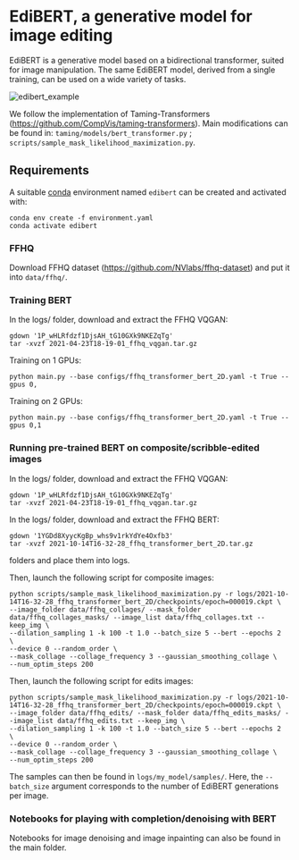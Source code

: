 # EdiBERT, a generative model for image editing

EdiBERT is a generative model based on a bidirectional transformer, suited for image manipulation. The same EdiBERT model, derived from a single training, can be used on a wide variety of tasks.

![edibert_example](https://user-images.githubusercontent.com/94860822/157225722-fab1a9a5-a7f2-4cd2-952c-367e9c9d8e3e.png)

We follow the implementation of Taming-Transformers (https://github.com/CompVis/taming-transformers).
Main modifications can be found in: `taming/models/bert_transformer.py` ; `scripts/sample_mask_likelihood_maximization.py`.

## Requirements
A suitable [conda](https://conda.io/) environment named `edibert` can be created
and activated with:


```
conda env create -f environment.yaml
conda activate edibert
```

### FFHQ
Download FFHQ dataset (https://github.com/NVlabs/ffhq-dataset) and put it into `data/ffhq/`.

### Training BERT

In the logs/ folder, download and extract the FFHQ VQGAN:
```
gdown '1P_wHLRfdzf1DjsAH_tG10GXk9NKEZqTg'
tar -xvzf 2021-04-23T18-19-01_ffhq_vqgan.tar.gz
```

Training on 1 GPUs:
```
python main.py --base configs/ffhq_transformer_bert_2D.yaml -t True --gpus 0,
```
Training on 2 GPUs:
```
python main.py --base configs/ffhq_transformer_bert_2D.yaml -t True --gpus 0,1
```


### Running pre-trained BERT on composite/scribble-edited images

In the logs/ folder, download and extract the FFHQ VQGAN:
```
gdown '1P_wHLRfdzf1DjsAH_tG10GXk9NKEZqTg'
tar -xvzf 2021-04-23T18-19-01_ffhq_vqgan.tar.gz
```

In the logs/ folder, download and extract  the FFHQ BERT:
```
gdown '1YGDd8XyycKgBp_whs9v1rkYdYe4Oxfb3'
tar -xvzf 2021-10-14T16-32-28_ffhq_transformer_bert_2D.tar.gz
```
folders and place them into logs.

Then, launch the following script for composite images:
```
python scripts/sample_mask_likelihood_maximization.py -r logs/2021-10-14T16-32-28_ffhq_transformer_bert_2D/checkpoints/epoch=000019.ckpt \
--image_folder data/ffhq_collages/ --mask_folder data/ffhq_collages_masks/ --image_list data/ffhq_collages.txt --keep_img \
--dilation_sampling 1 -k 100 -t 1.0 --batch_size 5 --bert --epochs 2  \
--device 0 --random_order \
--mask_collage --collage_frequency 3 --gaussian_smoothing_collage \
--num_optim_steps 200
```

Then, launch the following script for edits images:
```
python scripts/sample_mask_likelihood_maximization.py -r logs/2021-10-14T16-32-28_ffhq_transformer_bert_2D/checkpoints/epoch=000019.ckpt \
--image_folder data/ffhq_edits/ --mask_folder data/ffhq_edits_masks/ --image_list data/ffhq_edits.txt --keep_img \
--dilation_sampling 1 -k 100 -t 1.0 --batch_size 5 --bert --epochs 2  \
--device 0 --random_order \
--mask_collage --collage_frequency 3 --gaussian_smoothing_collage \
--num_optim_steps 200
```

The samples can then be found in `logs/my_model/samples/`.
Here, the `--batch_size` argument corresponds to the number of EdiBERT generations per image.

### Notebooks for playing with completion/denoising with BERT

Notebooks for image denoising and image inpainting can also be found in the main folder.
